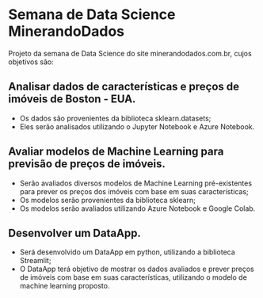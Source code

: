 # Semana de Data Science MinerandoDados
Projeto da semana de Data Science do site minerandodados.com.br, cujos objetivos são:

## Analisar dados de características e preços de imóveis de Boston - EUA.
- Os dados são provenientes da biblioteca sklearn.datasets;
- Eles serão analisados utilizando o Jupyter Notebook e Azure Notebook.

## Avaliar modelos de Machine Learning para previsão de preços de imóveis.
- Serão avaliados diversos modelos de Machine Learning pré-existentes para prever os preços dos imóveis com base em suas características;
- Os modelos serão provenientes da biblioteca sklearn;
- Os modelos serão avaliados utilizando Azure Notebook e Google Colab.

## Desenvolver um DataApp.
- Será desenvolvido um DataApp em python, utilizando a biblioteca Streamlit;
- O DataApp terá objetivo de mostrar os dados avaliados e prever preços de imóveis com base em suas características, utilizando o modelo de machine learning proposto.
